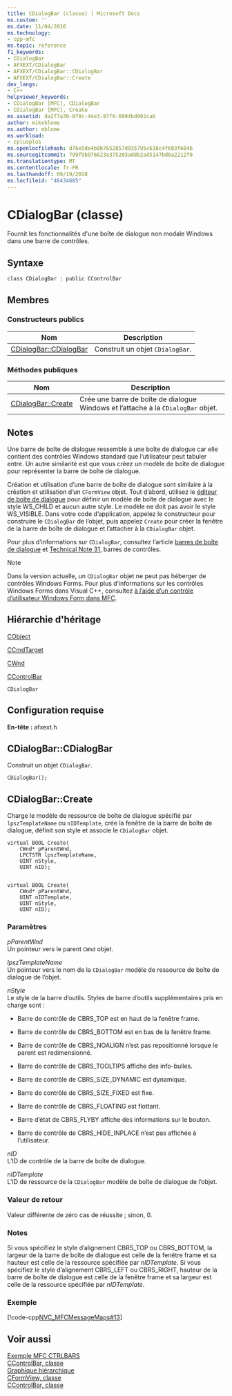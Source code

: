 ```yaml
---
title: CDialogBar (classe) | Microsoft Docs
ms.custom: ''
ms.date: 11/04/2016
ms.technology:
- cpp-mfc
ms.topic: reference
f1_keywords:
- CDialogBar
- AFXEXT/CDialogBar
- AFXEXT/CDialogBar::CDialogBar
- AFXEXT/CDialogBar::Create
dev_langs:
- C++
helpviewer_keywords:
- CDialogBar [MFC], CDialogBar
- CDialogBar [MFC], Create
ms.assetid: da2f7a30-970c-44e3-87f0-6094bd002cab
author: mikeblome
ms.author: mblome
ms.workload:
- cplusplus
ms.openlocfilehash: d76e5de4b8b7652857d935795c638c4f603f604b
ms.sourcegitcommit: 799f9b976623a375203ad8b2ad5147bd6a2212f0
ms.translationtype: MT
ms.contentlocale: fr-FR
ms.lasthandoff: 09/19/2018
ms.locfileid: "46434685"
---
```

# <a name="cdialogbar-class"></a>CDialogBar (classe)

Fournit les fonctionnalités d'une boîte de dialogue non modale Windows dans une barre de contrôles.

## <a name="syntax"></a>Syntaxe

```
class CDialogBar : public CControlBar
```

## <a name="members"></a>Membres

### <a name="public-constructors"></a>Constructeurs publics

|Nom|Description|
|----------|-----------------|
|[CDialogBar::CDialogBar](#cdialogbar)|Construit un objet `CDialogBar`.|

### <a name="public-methods"></a>M&#233;thodes publiques

|Nom|Description|
|----------|-----------------|
|[CDialogBar::Create](#create)|Crée une barre de boîte de dialogue Windows et l’attache à la `CDialogBar` objet.|

## <a name="remarks"></a>Notes

Une barre de boîte de dialogue ressemble à une boîte de dialogue car elle contient des contrôles Windows standard que l’utilisateur peut tabuler entre. Un autre similarité est que vous créez un modèle de boîte de dialogue pour représenter la barre de boîte de dialogue.

Création et utilisation d’une barre de boîte de dialogue sont similaire à la création et utilisation d’un `CFormView` objet. Tout d’abord, utilisez le [éditeur de boîte de dialogue](../../windows/dialog-editor.md) pour définir un modèle de boîte de dialogue avec le style WS_CHILD et aucun autre style. Le modèle ne doit pas avoir le style WS_VISIBLE. Dans votre code d’application, appelez le constructeur pour construire le `CDialogBar` de l’objet, puis appelez `Create` pour créer la fenêtre de la barre de boîte de dialogue et l’attacher à la `CDialogBar` objet.

Pour plus d’informations sur `CDialogBar`, consultez l’article [barres de boîte de dialogue](../../mfc/dialog-bars.md) et [Technical Note 31](../../mfc/tn031-control-bars.md), barres de contrôles.

> [!NOTE]
>  Dans la version actuelle, un `CDialogBar` objet ne peut pas héberger de contrôles Windows Forms. Pour plus d’informations sur les contrôles Windows Forms dans Visual C++, consultez [à l’aide d’un contrôle d’utilisateur Windows Form dans MFC](../../dotnet/using-a-windows-form-user-control-in-mfc.md).

## <a name="inheritance-hierarchy"></a>Hiérarchie d'héritage

[CObject](../../mfc/reference/cobject-class.md)

[CCmdTarget](../../mfc/reference/ccmdtarget-class.md)

[CWnd](../../mfc/reference/cwnd-class.md)

[CControlBar](../../mfc/reference/ccontrolbar-class.md)

`CDialogBar`

## <a name="requirements"></a>Configuration requise

**En-tête :** afxext.h

##  <a name="cdialogbar"></a>  CDialogBar::CDialogBar

Construit un objet `CDialogBar`.

```
CDialogBar();
```

##  <a name="create"></a>  CDialogBar::Create

Charge le modèle de ressource de boîte de dialogue spécifié par `lpszTemplateName` ou `nIDTemplate`, crée la fenêtre de la barre de boîte de dialogue, définit son style et associe le `CDialogBar` objet.

```
virtual BOOL Create(
    CWnd* pParentWnd,
    LPCTSTR lpszTemplateName,
    UINT nStyle,
    UINT nID);


virtual BOOL Create(
    CWnd* pParentWnd,
    UINT nIDTemplate,
    UINT nStyle,
    UINT nID);
```

### <a name="parameters"></a>Paramètres

*pParentWnd*<br/>
Un pointeur vers le parent `CWnd` objet.

*lpszTemplateName*<br/>
Un pointeur vers le nom de la `CDialogBar` modèle de ressource de boîte de dialogue de l’objet.

*nStyle*<br/>
Le style de la barre d’outils. Styles de barre d’outils supplémentaires pris en charge sont :

- Barre de contrôle de CBRS_TOP est en haut de la fenêtre frame.

- Barre de contrôle de CBRS_BOTTOM est en bas de la fenêtre frame.

- Barre de contrôle de CBRS_NOALIGN n’est pas repositionné lorsque le parent est redimensionné.

- Barre de contrôle de CBRS_TOOLTIPS affiche des info-bulles.

- Barre de contrôle de CBRS_SIZE_DYNAMIC est dynamique.

- Barre de contrôle de CBRS_SIZE_FIXED est fixe.

- Barre de contrôle de CBRS_FLOATING est flottant.

- Barre d’état de CBRS_FLYBY affiche des informations sur le bouton.

- Barre de contrôle de CBRS_HIDE_INPLACE n’est pas affichée à l’utilisateur.

*nID*<br/>
L’ID de contrôle de la barre de boîte de dialogue.

*nIDTemplate*<br/>
L’ID de ressource de la `CDialogBar` modèle de boîte de dialogue de l’objet.

### <a name="return-value"></a>Valeur de retour

Valeur différente de zéro cas de réussite ; sinon, 0.

### <a name="remarks"></a>Notes

Si vous spécifiez le style d’alignement CBRS_TOP ou CBRS_BOTTOM, la largeur de la barre de boîte de dialogue est celle de la fenêtre frame et sa hauteur est celle de la ressource spécifiée par *nIDTemplate*. Si vous spécifiez le style d’alignement CBRS_LEFT ou CBRS_RIGHT, hauteur de la barre de boîte de dialogue est celle de la fenêtre frame et sa largeur est celle de la ressource spécifiée par *nIDTemplate*.

### <a name="example"></a>Exemple

[!code-cpp[NVC_MFCMessageMaps#13](../../mfc/reference/codesnippet/cpp/cdialogbar-class_1.cpp)]

## <a name="see-also"></a>Voir aussi

[Exemple MFC CTRLBARS](../../visual-cpp-samples.md)<br/>
[CControlBar, classe](../../mfc/reference/ccontrolbar-class.md)<br/>
[Graphique hiérarchique](../../mfc/hierarchy-chart.md)<br/>
[CFormView, classe](../../mfc/reference/cformview-class.md)<br/>
[CControlBar, classe](../../mfc/reference/ccontrolbar-class.md)
